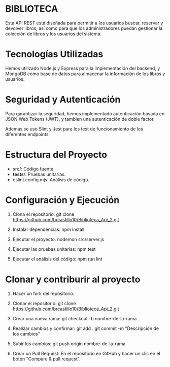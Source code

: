 # BIBLIOTECA
Esta API REST está diseñada para permitir a los usuarios buscar, reservar y devolver libros, así como para que los administradores puedan gestionar la colección de libros y los usuarios del sistema.

# Tecnologías Utilizadas
Hemos utilizado Node.js y Express para la implementación del backend, y MongoDB como base de datos para almacenar la información de los libros y usuarios.

# Seguridad y Autenticación
Para garantizar la seguridad, hemos implementado autenticación basada en JSON Web Tokens (JWT), y tambien una autenticación de doble factor.

Además se uso Slint y Jest para los test de funcionamiento de los diferentes endpoints.


#  Estructura del Proyecto
- src/: Código fuente.
- __tests__/: Pruebas unitarias.
- eslint.config.mjs: Análisis de código.


# Configuración y Ejecución
1. Clona el repositorio:
   git clone https://github.com/brcastillo10/Biblioteca_Api_2.git

2. Instalar dependencias:
   npm install

3. Ejecutar el proyecto:
   nodemon src/server.js

4. Ejecutar las pruebas unitarias:
   npm test

5. Ejecutar el análisis del código:
   npm run lint


# Clonar y contriburir al proyecto

1. Hacer un fork del repositorio.

2. Clonar el repositorio:
    git clone https://github.com/brcastillo10/Biblioteca_Api_2.git

3. Crear una nueva rama: 
    git checkout -b nombre-de-la-rama

4. Realizar cambios y confirmar:
    git add .
    git commit -m "Descripción de los cambios"

5. Subir los cambios:
    git push origin nombre-de-la-rama

6. Crear un Pull Request: 
    En el repositorio en GitHub y hacer un clic en el botón "Compare & pull request".
